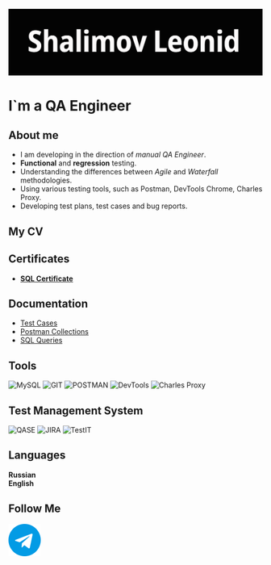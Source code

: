 [![Header](https://github.com/shalimv/shalimv/blob/main/assets/Header.png)](https://github.com/shalimv/shalimv/blob/main/assets/Header.png)

# **I`m a QA Engineer**

## About me

* I am developing in the direction of *manual QA Engineer*.
* **Functional** and **regression** testing.
* Understanding the differences between *Agile* and *Waterfall* methodologies.
* Using various testing tools, such as Postman, DevTools Chrome, Charles Proxy.
* Developing test plans, test cases and bug reports.

## My CV

## Certificates

* [**SQL Certificate**](https://stepik.org/cert/2500987 "My Certificate")

## Documentation

* [Test Cases](https://github.com/shalimv/docs.git "Test Cases")
* [Postman Collections](https://github.com/shalimv/docs.git "Collections")
* [SQL Queries](https://github.com/shalimv/docs.git "SQL")

## Tools

![MySQL](https://img.shields.io/badge/-MySQL-00FFFF?style=for-the-badge&logo=MySQL)
![GIT](https://img.shields.io/badge/-GIT-7FFFD4?style=for-the-badge&logo=GITHUB)
![POSTMAN](https://img.shields.io/badge/-POSTMAN-CD5C5C?style=for-the-badge&logo=POSTMAN)
![DevTools](https://img.shields.io/badge/-Chrome_DevTools-FFA07A?style=for-the-badge&logo=Chrome_DevTools)
![Charles Proxy](https://img.shields.io/badge/-Charles_Proxy-FFB6C1?style=for-the-badge&logo=Charles&Proxy)

## Test Management System

![QASE](https://img.shields.io/badge/-QASE-CD5C5C?style=for-the-badge&logo=QASE)
![JIRA](https://img.shields.io/badge/-Jira-F0E68C?style=for-the-badge&logo=JIRA)
![TestIT](https://img.shields.io/badge/-Test_IT-DC143C?style=for-the-badge&logo=TestIT)

## Languages

__Russian__\
__English__

## Follow Me
[![Telegram](https://github.com/shalimv/shalimv/blob/main/assets/free-icon-telegram-2111646.png)](https://t.me/DEADPYNK)